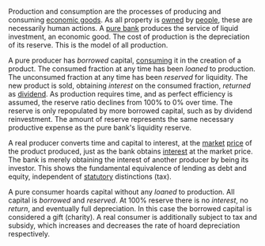 Production and consumption are the processes of producing and consuming [economic goods](https://en.m.wikipedia.org/wiki/Goods_and_services). As all property is [owned](Glossary#owner) by [people](Glossary#person), these are necessarily human actions. A [pure bank](Pure-Bank) produces the service of liquid investment, an economic good. The cost of production is the depreciation of its reserve. This is the model of all production.

A pure producer has *borrowed* capital, [consuming](Depreciation-Principle) it in the creation of a product. The consumed fraction at any time has been *loaned* to production. The unconsumed fraction at any time has been *reserved* for liquidity. The new product is sold, obtaining *interest* on the consumed fraction, *returned* as [dividend](https://en.m.wikipedia.org/wiki/Dividend). As production requires time, and as perfect efficiency is assumed, the reserve ratio declines from 100% to 0% over time. The reserve is only repopulated by more borrowed capital, such as by dividend reinvestment. The amount of reserve represents the same necessary productive expense as the pure bank's liquidity reserve.

A real producer converts time and capital to interest, at the [market](Glossary#market) [price](Glossary#price) of the product produced, just as the bank obtains [interest](Glossary#interest) at the market price. The bank is merely obtaining the interest of another producer by being its investor. This shows the fundamental equivalence of lending as debt and equity, independent of [statutory](Glossary#state) distinctions (tax).

A pure consumer hoards capital without any *loaned* to production. All capital is *borrowed* and *reserved*. At 100% reserve there is no *interest*, no *return*, and eventually full depreciation. In this case the borrowed capital is considered a gift (charity). A real consumer is additionally subject to tax and subsidy, which increases and decreases the rate of hoard depreciation respectively.
